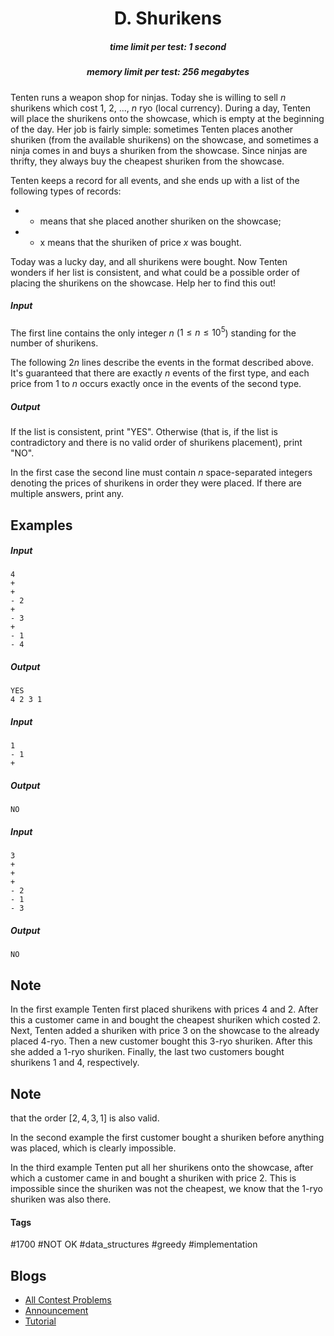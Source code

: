 <h1 style='text-align: center;'> D. Shurikens</h1>

<h5 style='text-align: center;'>time limit per test: 1 second</h5>
<h5 style='text-align: center;'>memory limit per test: 256 megabytes</h5>

Tenten runs a weapon shop for ninjas. Today she is willing to sell $n$ shurikens which cost $1$, $2$, ..., $n$ ryo (local currency). During a day, Tenten will place the shurikens onto the showcase, which is empty at the beginning of the day. Her job is fairly simple: sometimes Tenten places another shuriken (from the available shurikens) on the showcase, and sometimes a ninja comes in and buys a shuriken from the showcase. Since ninjas are thrifty, they always buy the cheapest shuriken from the showcase.

Tenten keeps a record for all events, and she ends up with a list of the following types of records:

* + means that she placed another shuriken on the showcase;
* - x means that the shuriken of price $x$ was bought.

Today was a lucky day, and all shurikens were bought. Now Tenten wonders if her list is consistent, and what could be a possible order of placing the shurikens on the showcase. Help her to find this out!

##### Input

The first line contains the only integer $n$ ($1\leq n\leq 10^5$) standing for the number of shurikens. 

The following $2n$ lines describe the events in the format described above. It's guaranteed that there are exactly $n$ events of the first type, and each price from $1$ to $n$ occurs exactly once in the events of the second type.

##### Output

If the list is consistent, print "YES". Otherwise (that is, if the list is contradictory and there is no valid order of shurikens placement), print "NO".

In the first case the second line must contain $n$ space-separated integers denoting the prices of shurikens in order they were placed. If there are multiple answers, print any.

## Examples

##### Input


```text
4
+
+
- 2
+
- 3
+
- 1
- 4
```
##### Output


```text
YES
4 2 3 1 
```
##### Input


```text
1
- 1
+
```
##### Output


```text
NO
```
##### Input


```text
3
+
+
+
- 2
- 1
- 3
```
##### Output


```text
NO
```
## Note

In the first example Tenten first placed shurikens with prices $4$ and $2$. After this a customer came in and bought the cheapest shuriken which costed $2$. Next, Tenten added a shuriken with price $3$ on the showcase to the already placed $4$-ryo. Then a new customer bought this $3$-ryo shuriken. After this she added a $1$-ryo shuriken. Finally, the last two customers bought shurikens $1$ and $4$, respectively. 
## Note

 that the order $[2, 4, 3, 1]$ is also valid.

In the second example the first customer bought a shuriken before anything was placed, which is clearly impossible.

In the third example Tenten put all her shurikens onto the showcase, after which a customer came in and bought a shuriken with price $2$. This is impossible since the shuriken was not the cheapest, we know that the $1$-ryo shuriken was also there.



#### Tags 

#1700 #NOT OK #data_structures #greedy #implementation 

## Blogs
- [All Contest Problems](../Technocup_2021_-_Elimination_Round_1.md)
- [Announcement](../blogs/Announcement.md)
- [Tutorial](../blogs/Tutorial.md)
